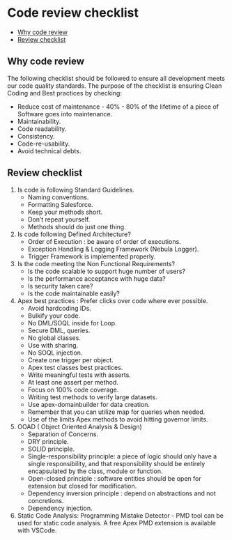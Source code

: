 # Code review checklist

- [Why code review](#why-code-review)
- [Review checklist](#review-checklist)

## Why code review

The following checklist should be followed to ensure all development meets our code quality standards. The purpose of the checklist is ensuring Clean Coding and Best practices by checking:

- Reduce cost of maintenance - 40% - 80% of the lifetime of a piece of Software goes into maintenance.
- Maintainability.
- Code readability.
- Consistency.
- Code-re-usability.
- Avoid technical debts.

## Review checklist

1. Is code is following Standard Guidelines.
   - Naming conventions.
   - Formatting Salesforce.
   - Keep your methods short.
   - Don’t repeat yourself.
   - Methods should do just one thing.
2. Is code following Defined Architecture?
   - Order of Execution : be aware of order of executions.
   - Exception Handling & Logging Framework (Nebula Logger).
   - Trigger Framework is implemented properly.
3. Is the code meeting the Non Functional Requirements?
   - Is the code scalable to support huge number of users?
   - Is the performance acceptance with huge data?
   - Is security taken care?
   - Is the code maintainable easily?
4. Apex best practices : Prefer clicks over code where ever possible.
   - Avoid hardcoding IDs.
   - Bulkify your code.
   - No DML/SOQL inside for Loop.
   - Secure DML, queries.
   - No global classes.
   - Use with sharing.
   - No SOQL injection.
   - Create one trigger per object.
   - Apex test classes best practices.
   - Write meaningful tests with asserts.
   - At least one assert per method.
   - Focus on 100% code coverage.
   - Writing test methods to verify large datasets.
   - Use apex-domainbuilder for data creation.
   - Remember that you can utilize map for queries when needed.
   - Use of the limits Apex methods to avoid hitting governor limits.
5. OOAD ( Object Oriented Analysis & Design)
   - Separation of Concerns.
   - DRY principle.
   - SOLID principle.
   - Single-responsibility principle: a piece of logic should only have a single responsibility, and that responsibility should be entirely encapsulated by the class, module or function.
   - Open-closed principle : software entities should be open for extension but closed for modification.
   - Dependency inversion principle : depend on abstractions and not concretions.
   - Dependency injection.
6. Static Code Analysis: Programming Mistake Detector - PMD tool can be used for static code analysis. A free Apex PMD extension is available with VSCode.